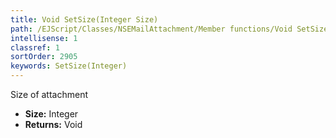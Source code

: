 ```yaml
---
title: Void SetSize(Integer Size)
path: /EJScript/Classes/NSEMailAttachment/Member functions/Void SetSize(Integer p_0)
intellisense: 1
classref: 1
sortOrder: 2905
keywords: SetSize(Integer)
---
```



Size of attachment



* **Size:** Integer
* **Returns:** Void


